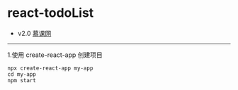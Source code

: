 # react-todoList
* v2.0 [慕课网](https://www.imooc.com/video/17566)

***********

1.使用 create-react-app 创建项目

```
npx create-react-app my-app
cd my-app
npm start
```